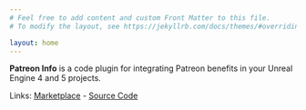 ```yaml
---
# Feel free to add content and custom Front Matter to this file.
# To modify the layout, see https://jekyllrb.com/docs/themes/#overriding-theme-defaults

layout: home
---
```

**Patreon Info** is a code plugin for integrating Patreon benefits in your Unreal Engine 4 and 5 projects.

Links: [Marketplace](https://www.unrealengine.com/marketplace/en-US/product/patreon-info) - [Source Code](https://github.com/Green-Forest-Games/patreon-info-server)

